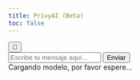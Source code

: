```yaml
---
title: PrivyAI (Beta)
toc: false
---
```

<div class="chat-container">
    <button id="clearButton" title="Borrar Chat">🔄</button>
    <div class="chat-output" id="chatOutput"></div>
    <div class="input-container">
        <input type="text" id="userInput" placeholder="Escribe tu mensaje aquí..." />
        <button id="sendButton">Enviar</button>
    </div>
    <div id="loadingMessage">Cargando modelo, por favor espere...</div>
</div>

<script type="module">
    import { pipeline } from 'https://cdn.jsdelivr.net/npm/@xenova/transformers@2.17.2/dist/transformers.min.js';

    let chatPipeline;

    async function initLLM() {
        document.getElementById('loadingMessage').style.display = 'block';

        try {
            chatPipeline = await pipeline('text2text-generation', 'Xenova/LaMini-Flan-T5-783M', {
                quantized: true
            });
            console.log("Model loaded successfully.");
        } catch (error) {
            console.error("Error initializing LLM:", error);
            alert("Failed to load the model. Please check the console for details.");
        } finally {
            document.getElementById('loadingMessage').style.display = 'none';
        }
    }

    document.addEventListener("DOMContentLoaded", () => {
        initLLM();

        document.getElementById('sendButton').addEventListener('click', async () => {
            const userInput = document.getElementById('userInput').value.trim();
            if (!userInput) return;

            const userContainer = document.createElement('div');
            userContainer.className = 'message-container user-message-container';
            
            const userBubble = document.createElement('div');
            userBubble.className = 'message-bubble user-message';
            userBubble.textContent = userInput;
            
            const userAvatar = document.createElement('div');
            userAvatar.className = 'avatar user-avatar';
            
            userContainer.appendChild(userBubble);
            userContainer.appendChild(userAvatar);
            document.getElementById('chatOutput').appendChild(userContainer);
            
            document.getElementById('userInput').value = '';

            try {
                const aiContainer = document.createElement('div');
                aiContainer.className = 'message-container ai-message-container';
                
                const aiAvatar = document.createElement('div');
                aiAvatar.className = 'avatar ai-avatar';
                
                const aiBubble = document.createElement('div');
                aiBubble.className = 'message-bubble ai-message';
                
                aiContainer.appendChild(aiAvatar);
                aiContainer.appendChild(aiBubble);
                document.getElementById('chatOutput').appendChild(aiContainer);

                const response = await chatPipeline(userInput, {
                    max_new_tokens: 200,
                    temperature: 0.7,
                    callback_function: (beams) => {
                        aiBubble.textContent = beams[0].output_text;
                        document.getElementById('chatOutput').scrollTop = document.getElementById('chatOutput').scrollHeight;
                    }
                });

                aiBubble.textContent = response[0].generated_text;
                document.getElementById('chatOutput').scrollTop = document.getElementById('chatOutput').scrollHeight;

            } catch (error) {
                console.error("Error during chat completion:", error);
                aiBubble.textContent = "Sorry, I encountered an error. Please try again.";
            }
        });
    });

    document.getElementById('clearButton').addEventListener('click', () => {
        document.getElementById('chatOutput').innerHTML = '';
    });
</script>